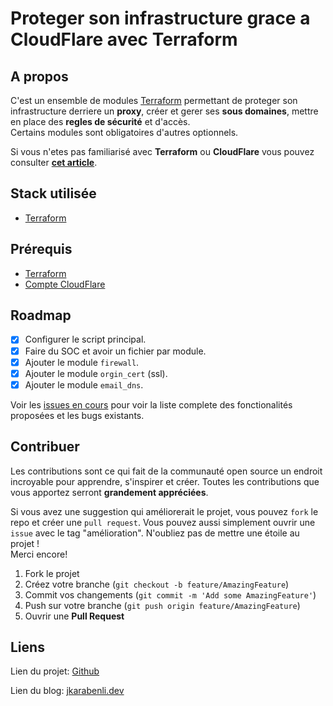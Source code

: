 # Proteger son infrastructure grace a CloudFlare avec Terraform

<div id="top"></div>


<!-- ABOUT THE PROJECT -->
## A propos
C'est un ensemble de modules [Terraform](https://www.terraform.io/) permettant de proteger son infrastructure derriere un __proxy__, créer et gerer ses __sous domaines__, mettre en place des __regles de sécurité__ et d'accès.\
Certains modules sont obligatoires d'autres optionnels.

Si vous n'etes pas familiarisé avec __Terraform__ ou __CloudFlare__ vous pouvez consulter [__cet article__](https://jkarabenli.dev/posts/manage-dns-cloudflare-terraform/).

## Stack utilisée
* [Terraform](https://www.terraform.io/) 

## Prérequis
* [Terraform](https://www.terraform.io/downloads)
* [Compte CloudFlare](https://www.cloudflare.com/fr-fr/)
<!-- ROADMAP -->
## Roadmap

- [x] Configurer le script principal.
- [x] Faire du SOC et avoir un fichier par module.
- [x] Ajouter le module `firewall`.
- [x] Ajouter le module `orgin_cert` (ssl).
- [x] Ajouter le module `email_dns`.

Voir les [issues en cours](https://github.com/jerome-karabenli/cloudflare_terraform_deploy/issues) pour voir la liste complete des fonctionalités proposées et les bugs existants.


<!-- CONTRIBUTING -->
## Contribuer

Les contributions sont ce qui fait de la communauté open source un endroit incroyable pour apprendre, s'inspirer et créer. Toutes les contributions que vous apportez serront __grandement appréciées__.

Si vous avez une suggestion qui améliorerait le projet, vous pouvez `fork` le repo et créer une `pull request`. Vous pouvez aussi simplement ouvrir une `issue` avec le tag "amélioration".
N'oubliez pas de mettre une étoile au projet !\
Merci encore!


1. Fork le projet
2. Créez votre branche (`git checkout -b feature/AmazingFeature`)
3. Commit vos changements (`git commit -m 'Add some AmazingFeature'`)
4. Push sur votre branche (`git push origin feature/AmazingFeature`)
5. Ouvrir une __Pull Request__


<!-- LINKS -->
## Liens
Lien du projet: [Github](https://github.com/jerome-karabenli/cloudflare_terraform_deploy)

Lien du blog: [jkarabenli.dev](https://jkarabenli.dev/posts/)